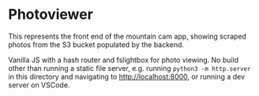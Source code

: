 # Photoviewer

This represents the front end of the mountain cam app, showing scraped photos from the S3 bucket populated by the backend.

Vanilla JS with a hash router and fslightbox for photo viewing. No build other than running a static file server, e.g. running `python3 -m http.server` in this directory and navigating to <http://localhost:8000>, or running a dev server on VSCode.
